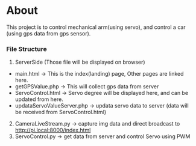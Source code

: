 # About
This project is to control mechanical arm(using servo), and control a car (using gps data from gps sensor).

### File Structure
1. ServerSide (Those file will be displayed on browser)
 - main.html -> This is the index(landing) page, Other pages are linked here.
 - getGPSValue.php -> This will collect gps data from server
 - ServoControl.html -> Servo degree will be displayed here, and can be updated from here.
 - updataServoValueServer.php -> updata servo data to server (data will be received from ServoControl.html)

2. CameraLiveStream.py -> capture img data and direct broadcast to http://pi.local:8000/index.html
3. ServoControl.py -> get data from server and control Servo using PWM
